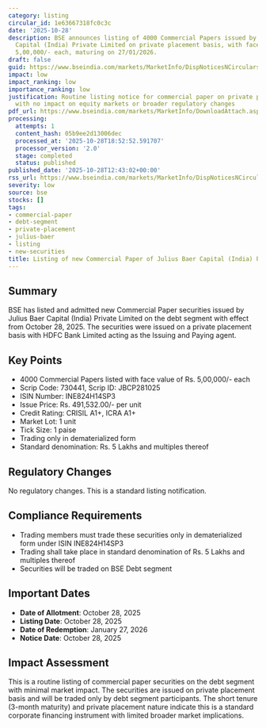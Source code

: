```yaml
---
category: listing
circular_id: 1e63667318fc0c3c
date: '2025-10-28'
description: BSE announces listing of 4000 Commercial Papers issued by Julius Baer
  Capital (India) Private Limited on private placement basis, with face value of Rs.
  5,00,000/- each, maturing on 27/01/2026.
draft: false
guid: https://www.bseindia.com/markets/MarketInfo/DispNoticesNCirculars.aspx?Noticeid={1A43E292-5576-405C-ACB8-744464A62FC0}&noticeno=20251028-31&dt=10/28/2025&icount=31&totcount=64&flag=0
impact: low
impact_ranking: low
importance_ranking: low
justification: Routine listing notice for commercial paper on private placement basis
  with no impact on equity markets or broader regulatory changes
pdf_url: https://www.bseindia.com/markets/MarketInfo/DownloadAttach.aspx?id=20251028-31&attachedId=
processing:
  attempts: 1
  content_hash: 05b9ee2d13006dec
  processed_at: '2025-10-28T18:52:52.591707'
  processor_version: '2.0'
  stage: completed
  status: published
published_date: '2025-10-28T12:43:02+00:00'
rss_url: https://www.bseindia.com/markets/MarketInfo/DispNoticesNCirculars.aspx?Noticeid={1A43E292-5576-405C-ACB8-744464A62FC0}&noticeno=20251028-31&dt=10/28/2025&icount=31&totcount=64&flag=0
severity: low
source: bse
stocks: []
tags:
- commercial-paper
- debt-segment
- private-placement
- julius-baer
- listing
- new-securities
title: Listing of new Commercial Paper of Julius Baer Capital (India) Private Limited
---
```


## Summary

BSE has listed and admitted new Commercial Paper securities issued by Julius Baer Capital (India) Private Limited on the debt segment with effect from October 28, 2025. The securities were issued on a private placement basis with HDFC Bank Limited acting as the Issuing and Paying agent.

## Key Points

- 4000 Commercial Papers listed with face value of Rs. 5,00,000/- each
- Scrip Code: 730441, Scrip ID: JBCP281025
- ISIN Number: INE824H14SP3
- Issue Price: Rs. 491,532.00/- per unit
- Credit Rating: CRISIL A1+, ICRA A1+
- Market Lot: 1 unit
- Tick Size: 1 paise
- Trading only in dematerialized form
- Standard denomination: Rs. 5 Lakhs and multiples thereof

## Regulatory Changes

No regulatory changes. This is a standard listing notification.

## Compliance Requirements

- Trading members must trade these securities only in dematerialized form under ISIN INE824H14SP3
- Trading shall take place in standard denomination of Rs. 5 Lakhs and multiples thereof
- Securities will be traded on BSE Debt segment

## Important Dates

- **Date of Allotment**: October 28, 2025
- **Listing Date**: October 28, 2025
- **Date of Redemption**: January 27, 2026
- **Notice Date**: October 28, 2025

## Impact Assessment

This is a routine listing of commercial paper securities on the debt segment with minimal market impact. The securities are issued on private placement basis and will be traded only by debt segment participants. The short tenure (3-month maturity) and private placement nature indicate this is a standard corporate financing instrument with limited broader market implications.